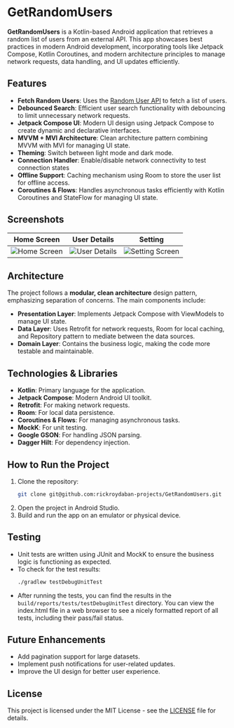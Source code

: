 # GetRandomUsers

**GetRandomUsers** is a Kotlin-based Android application that retrieves a random list of users from an external API. This app showcases best practices in modern Android development, incorporating tools like Jetpack Compose, Kotlin Coroutines, and modern architecture principles to manage network requests, data handling, and UI updates efficiently.

## Features

- **Fetch Random Users**: Uses the [Random User API](https://randomuser.me/) to fetch a list of users.
- **Debounced Search**: Efficient user search functionality with debouncing to limit unnecessary network requests.
- **Jetpack Compose UI**: Modern UI design using Jetpack Compose to create dynamic and declarative interfaces.
- **MVVM + MVI Architecture**: Clean architecture pattern combining MVVM with MVI for managing UI state.
- **Theming**: Switch between light mode and dark mode.
- **Connection Handler**: Enable/disable network connectivity to test connection states
- **Offline Support**: Caching mechanism using Room to store the user list for offline access.
- **Coroutines & Flows**: Handles asynchronous tasks efficiently with Kotlin Coroutines and StateFlow for managing UI state.

## Screenshots

| Home Screen | User Details | Setting |
|-------------|--------------|--------------|
| ![Home Screen](http://collabturf.com/screens/home.jpg) | ![User Details](http://collabturf.com/screens/detail.jpg) | ![Setting Screen](http://collabturf.com/screens/theme.jpg)

## Architecture

The project follows a **modular, clean architecture** design pattern, emphasizing separation of concerns. The main components include:

- **Presentation Layer**: Implements Jetpack Compose with ViewModels to manage UI state.
- **Data Layer**: Uses Retrofit for network requests, Room for local caching, and Repository pattern to mediate between the data sources.
- **Domain Layer**: Contains the business logic, making the code more testable and maintainable.

## Technologies & Libraries

- **Kotlin**: Primary language for the application.
- **Jetpack Compose**: Modern Android UI toolkit.
- **Retrofit**: For making network requests.
- **Room**: For local data persistence.
- **Coroutines & Flows**: For managing asynchronous tasks.
- **MockK**: For unit testing.
- **Google GSON**: For handling JSON parsing.
- **Dagger Hilt**: For dependency injection.

## How to Run the Project

1. Clone the repository:
    ```bash
    git clone git@github.com:rickroydaban-projects/GetRandomUsers.git
    ```
2. Open the project in Android Studio.
3. Build and run the app on an emulator or physical device.

## Testing

- Unit tests are written using JUnit and MockK to ensure the business logic is functioning as expected.
- To check for the test results:
    ```bash
    ./gradlew testDebugUnitTest
    ```
- After running the tests, you can find the results in the `build/reports/tests/testDebugUnitTest` directory. You can view the index.html file in a web browser to see a nicely formatted report of all tests, including their pass/fail status.

## Future Enhancements

- Add pagination support for large datasets.
- Implement push notifications for user-related updates.
- Improve the UI design for better user experience.

## License

This project is licensed under the MIT License - see the [LICENSE](LICENSE) file for details.
